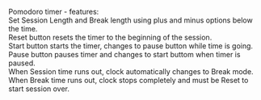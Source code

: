 Pomodoro timer - features:  
Set Session Length and Break length using plus and minus options below the time.  
Reset button resets the timer to the beginning of the session.  
Start button starts the timer, changes to pause button while time is going.  
Pause button pauses timer and changes to start buttom when timer is paused.  
When Session time runs out, clock automatically changes to Break mode.  
When Break time runs out, clock stops completely and must be Reset to start session over.
